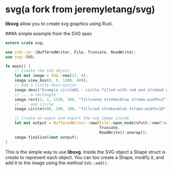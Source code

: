svg(a fork from jeremyletang/svg)
===

__libsvg__ allow you to create svg graphics using Rust.

###A simple example from the SVG spec

```Rust
extern crate svg;

use std::io::{BufferedWriter, File, Truncate, ReadWrite};
use svg::SVG;

fn main() {
    // Create the SVG object
    let mut image = SVG::new(12, 4);
    image.view_box(0, 0, 1200, 400);
    // Add a little description
    image.desc("Example circle01 - circle filled with red and stroked with blue");
    // ... a rectangle
    image.rect(1, 1, 1198, 398, "fill=none stroke=blue stroke-width=2");
    // ... and circle
    image.circle(600, 200, 100, "fill=red stroke=blue stroke-width=10");

    // Create an ouput and export the svg image inside
    let mut output = BufferedWriter::new(File::open_mode(&Path::new("output.svg"), 
                                         Truncate, 
                                         ReadWrite)).unwrap();
    image.finalize(&mut output);
}

```

This is the simple way to use __libsvg__. Inside the SVG object a Shape struct is 
create to represent each object. You can too create a Shape, modify it, and add it
to the image using the method `SVG::add()`.
